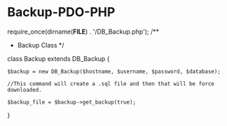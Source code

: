 # Backup-PDO-PHP

require_once(dirname(__FILE__) . '/DB_Backup.php');
/**
* Backup Class
*/

class Backup extends DB_Backup
{

    $backup = new DB_Backup($hostname, $username, $password, $database);

    //This command will create a .sql file and then that will be force downloaded.

    $backup_file = $backup->get_backup(true);
}

